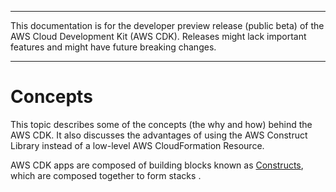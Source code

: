 --------

This documentation is for the developer preview release \(public beta\) of the AWS Cloud Development Kit \(AWS CDK\)\. Releases might lack important features and might have future breaking changes\.

--------

# Concepts<a name="core_concepts"></a>

This topic describes some of the concepts \(the why and how\) behind the AWS CDK\. It also discusses the advantages of using the AWS Construct Library instead of a low\-level AWS CloudFormation Resource\.

AWS CDK apps are composed of building blocks known as [Constructs](constructs.md), which are composed together to form stacks \.
